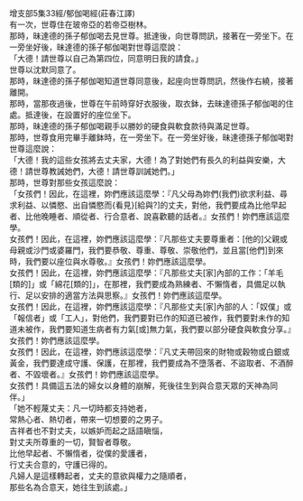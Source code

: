 增支部5集33經/郁伽喝經(莊春江譯)  
有一次，世尊住在玻帝亞的若帝亞樹林。  
那時，昧達德的孫子郁伽喝去見世尊。抵達後，向世尊問訊，接著在一旁坐下。在一旁坐好後，昧達德的孫子郁伽喝對世尊這麼說：  
「大德！請世尊以自己為第四位，同意明日我的請食。」  
世尊以沈默同意了。  
那時，昧達德的孫子郁伽喝知道世尊同意後，起座向世尊問訊，然後作右繞，接著離開。  
那時，當那夜過後，世尊在午前時穿好衣服後，取衣鉢，去昧達德孫子郁伽喝的住處。抵達後，在設置好的座位坐下。  
那時，昧達德的孫子郁伽喝親手以勝妙的硬食與軟食款待與滿足世尊。  
那時，世尊食用完畢手離鉢時，在一旁坐下。在一旁坐好後，昧達德孫子郁伽喝對世尊這麼說：  
「大德！我的這些女孩將去丈夫家，大德！為了對她們有長久的利益與安樂，大德！請世尊教誡她們，大德！請世尊訓誡她們。」  
那時，世尊對那些女孩這麼說：  
「女孩們！因此，在這裡，妳們應該這麼學：『凡父母為妳們(我們)欲求利益、尋求利益、以憐愍、出自憐愍而{看見}[給與?]的丈夫，對他，我們要成為比他早起者、比他晚睡者、順從者、行合意者、說喜歡聽的話者。』女孩們！妳們應該這麼學。  
女孩們！因此，在這裡，妳們應該這麼學：『凡那些丈夫要尊重者：[他的]父親或母親或沙門或婆羅門，我們要恭敬、尊重、尊敬、崇敬他們，並且當[他們]到來時，我們要以座位與水尊敬。』女孩們！妳們應該這麼學。  
女孩們！因此，在這裡，妳們應該這麼學：『凡那些丈夫[家]內部的工作：「羊毛[類的]」或「綿花[類的]」，在那裡，我們要成為熟練者、不懶惰者，具備足以執行、足以安排的適當方法與思察。』女孩們！妳們應該這麼學。  
女孩們！因此，在這裡，妳們應該這麼學：『凡那些丈夫[家]內部的人：「奴僕」或「報信者」或「工人」，對他們，我們要對已作的知道已被作，我們要對未作的知道未被作，我們要知道生病者有力氣[或]無力氣，我們要以部分硬食與軟食分享。』女孩們！妳們應該這麼學。  
女孩們！因此，在這裡，妳們應該這麼學：『凡丈夫帶回來的財物或穀物或白銀或黃金，我們要達成守護、保護，在那裡，我們要成為不墮落者、不盜取者、不酒醉者、不毀壞者。』女孩們！妳們應該這麼學。  
女孩們！具備這五法的婦女以身體的崩解，死後往生到與合意天眾的天神為同伴。」  
「她不輕蔑丈夫：凡一切時都支持她者，  
常熱心者、熱切者，帶來一切想要的之男子。  
吉祥者也不對丈夫，以嫉妒而起之話語瞋惱，  
對丈夫所尊重的一切，賢智者尊敬。  
比他早起者、不懶惰者，從僕的愛護者，  
行丈夫合意的，守護已得的。  
凡婦人是這樣轉起者，丈夫的意欲與權力之隨順者，  
那些名為合意天，她往生到該處。」  
  
  
